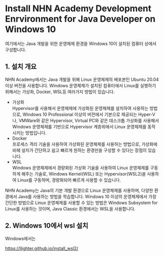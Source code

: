 # Install NHN Academy Development Enrvironment for Java Developer on Windows 10
여기에서는 Java 개발을 위한 운영체제 환경을 Windows 10이 설치된 컴퓨터 상에서 구성합니다. 

## 1. 설치 개요
NHN Academy에서는 Java 개발을 위해 Linux 운영체제의 배포본인 Ubuntu 20.04 이상 버전을 사용합니다. Windows 운영체제가 설치된 컴퓨터에서 Linux를 실행하기 위해서는 가상화, Docker, WSL등 여러가지 방법이 있습니다.

* 가상화   
Hypervisor를 사용해서 운영체제에 가상화된 운영체제를 설치하여 사용하는 방법으로, Windows 10 Professional 이상의 버전에서 기본으로 제공되는 Hyper-V나, VMWare와 같은 Hypervisor, Virtual PC와 같은 데스크톱 가상화를 사용해서 Windows 운영체제를 기반으로 Hypervisor 계층위에서 Linux 운영체제를 동작시키는 방법입니다.
* Docker   
프로세스 격리 기술을 사용하여 가상화된 운영체제를 사용하는 방법으로, 가상화에 비헤 설치가 간단하고 쉽고 빠르게 원하는 환경만을 구성할 수 있다는 장점이 있습니다. 
* WSL   
Windows 운영체제에서 경량화된 가상화 기술을 사용하여 Linux 운영체제를 구동하게 해주는 기술로, Windows Kernel(WSL) 또는 Hypervisor(WSL2)을 사용하여 Linux를 구동하며, 경량화되어 빠르게 사용할 수 있습니다.


NHN Academy는 Java의 기본 개발 환경으로 Linux 운영체제를 사용하며, 다양한 환경에서 Java를 사용하는 방법을 학습합니다. Windows 10 이상의 운영체제에서 가장 간단한 방법으로 Linux 운영체제를 사용할 수 있는 방법은 Windows Subsystem for Linux를 사용하는 것이며, Java Classic 환경에서는 WSL을 사용합니다.

## 2. Windows 10에서 wsl 설치
Windows에서는 

https://llighter.github.io/install_wsl2/